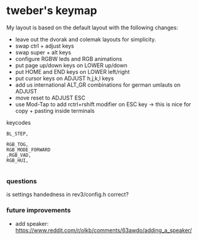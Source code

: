 tweber's keymap
=================
My layout is based on the default layout with the following changes:

- leave out the dvorak and colemak layouts for  simplicity.
- swap ctrl + adjust keys
- swap super + alt keys
- configure RGBW leds and RGB animations
- put page up/down keys on LOWER up/down
- put HOME and END keys on LOWER left/right
- put cursor keys on ADJUST h,j,k,l keys
- add us international ALT_GR combinations for german umlauts on ADJUST
- move reset to ADJUST ESC
- use Mod-Tap to add rctrl+rshift modifier on ESC key
  -> this is nice for copy + pasting inside terminals


keycodes
```
BL_STEP,

RGB_TOG,
RGB_MODE_FORWARD
,RGB_VAD,
RGB_HUI,


```


### questions

is settings handedness in rev3/config.h correct?

### future improvements

* add speaker: <https://www.reddit.com/r/olkb/comments/63awdo/adding_a_speaker/>
